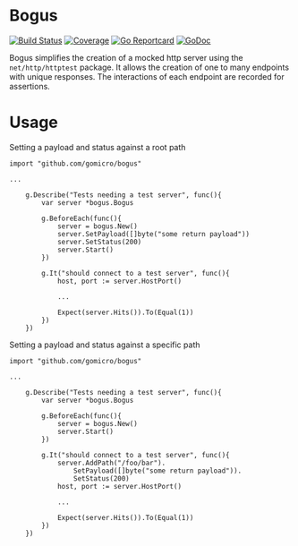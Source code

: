 # Bogus
[![Build Status](https://travis-ci.org/gomicro/bogus.svg)](https://travis-ci.org/gomicro/bogus)
[![Coverage](http://gocover.io/_badge/github.com/gomicro/bogus)](http://gocover.io/github.com/gomicro/bogus)
[![Go Reportcard](https://goreportcard.com/badge/github.com/gomicro/bogus)](https://goreportcard.com/report/github.com/gomicro/bogus)
[![GoDoc](https://godoc.org/github.com/gomicro/bogus?status.png)](https://godoc.org/github.com/gomicro/bogus)

Bogus simplifies the creation of a mocked http server using the `net/http/httptest` package.  It allows the creation of one to many endpoints with unique responses.  The interactions of each endpoint are recorded for assertions.

# Usage

Setting a payload and status against a root path

```
import "github.com/gomicro/bogus"

...

	g.Describe("Tests needing a test server", func(){
		var server *bogus.Bogus

		g.BeforeEach(func(){
			server = bogus.New()
			server.SetPayload([]byte("some return payload"))
			server.SetStatus(200)
			server.Start()
		})

		g.It("should connect to a test server", func(){
			host, port := server.HostPort()

			...

			Expect(server.Hits()).To(Equal(1))
		})
	})
```

Setting a payload and status against a specific path

```
import "github.com/gomicro/bogus"

...

	g.Describe("Tests needing a test server", func(){
		var server *bogus.Bogus

		g.BeforeEach(func(){
			server = bogus.New()
			server.Start()
		})

		g.It("should connect to a test server", func(){
			server.AddPath("/foo/bar").
				SetPayload([]byte("some return payload")).
				SetStatus(200)
			host, port := server.HostPort()

			...

			Expect(server.Hits()).To(Equal(1))
		})
	})
```
